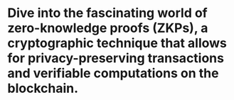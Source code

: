 # Dive into the fascinating world of zero-knowledge proofs (ZKPs), a cryptographic technique that allows for privacy-preserving transactions and verifiable computations on the blockchain.
